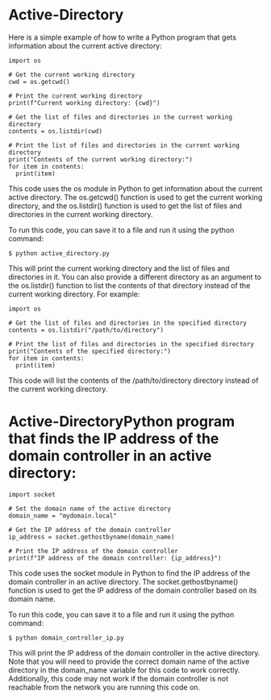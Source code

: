 # Active-Directory
Here is a simple example of how to write a Python program that gets information about the current active directory:

```
import os

# Get the current working directory
cwd = os.getcwd()

# Print the current working directory
print(f"Current working directory: {cwd}")

# Get the list of files and directories in the current working directory
contents = os.listdir(cwd)

# Print the list of files and directories in the current working directory
print("Contents of the current working directory:")
for item in contents:
  print(item)
  ```
This code uses the os module in Python to get information about the current active directory. The os.getcwd() function is used to get the current working directory, and the os.listdir() function is used to get the list of files and directories in the current working directory.

To run this code, you can save it to a file and run it using the python command:

```
$ python active_directory.py
```
This will print the current working directory and the list of files and directories in it. You can also provide a different directory as an argument to the os.listdir() function to list the contents of that directory instead of the current working directory. For example:

```
import os

# Get the list of files and directories in the specified directory
contents = os.listdir("/path/to/directory")

# Print the list of files and directories in the specified directory
print("Contents of the specified directory:")
for item in contents:
  print(item)
  ```
This code will list the contents of the /path/to/directory directory instead of the current working directory.

# Active-DirectoryPython program that finds the IP address of the domain controller in an active directory:

```
import socket

# Set the domain name of the active directory
domain_name = "mydomain.local"

# Get the IP address of the domain controller
ip_address = socket.gethostbyname(domain_name)

# Print the IP address of the domain controller
print(f"IP address of the domain controller: {ip_address}")

```
This code uses the socket module in Python to find the IP address of the domain controller in an active directory. The socket.gethostbyname() function is used to get the IP address of the domain controller based on its domain name.

To run this code, you can save it to a file and run it using the python command:

```
$ python domain_controller_ip.py
```

This will print the IP address of the domain controller in the active directory. Note that you will need to provide the correct domain name of the active directory in the domain_name variable for this code to work correctly. Additionally, this code may not work if the domain controller is not reachable from the network you are running this code on.





